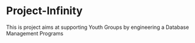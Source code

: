 # Project-Infinity
This is project aims at supporting Youth Groups by engineering a Database Management Programs
